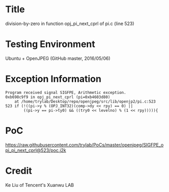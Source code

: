 # Title
division-by-zero in function opj_pi_next_cprl of pi.c (line 523)

# Testing Environment
Ubuntu + OpenJPEG (GitHub master, 2016/05/06)

# Exception Information
```
Program received signal SIGFPE, Arithmetic exception.
0xb698c9f9 in opj_pi_next_cprl (pi=0xb4603d80) 
    at /home/trylab/Desktop/repo/openjpeg/src/lib/openjp2/pi.c:523
523 if (!((pi->y % (OPJ_INT32)(comp->dy << rpy) == 0) || 
        ((pi->y == pi->ty0) && ((try0 << levelno) % (1 << rpy))))){
```

# PoC
https://raw.githubusercontent.com/trylab/PoCs/master/openjpeg/SIGFPE_opj_pi_next_cprl@523/poc.j2k

# Credit
Ke Liu of Tencent's Xuanwu LAB


